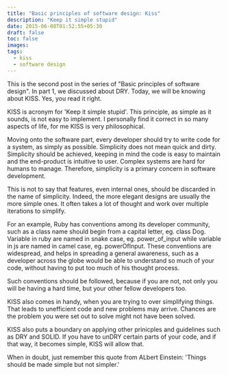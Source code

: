 ```yaml
---
title: "Basic principles of software design: Kiss"
description: "Keep it simple stupid"
date: 2015-06-08T01:52:55+05:30
draft: false
toc: false
images:
tags: 
  - kiss
  - software design
---
```


This is the second post in the series of "Basic principles of software
design". In part 1, we discussed about DRY. Today, we will be knowing
about KISS. Yes, you read it right.

KISS is acronym for 'Keep it simple stupid'. This principle, as simple
as it sounds, is not easy to implement. I personally find it correct in
so many aspects of life, for me KISS is very philosophical.

Moving onto the software part, every developer should try to write code
for a system, as simply as possible. Simplicity does not mean quick and
dirty. Simplicity should be achieved, keeping in mind the code is easy
to maintain and the end-product is intuitive to user. Complex systems
are hard for humans to manage. Therefore, simplicity is a primary
concern in software development.

This is not to say that features, even internal ones, should be
discarded in the name of simplicity. Indeed, the more elegant designs
are usually the more simple ones. It often takes a lot of thought and
work over multiple iterations to simplify.

For an example, Ruby has conventions among its developer community, such
as a class name should begin from a capital letter, eg. class Dog.
Variable in ruby are named in snake case, eg. power_of_input while
variable in js are named in camel case, eg. powerOfInput. These
conventions are widespread, and helps in spreading a general awareness,
such as a developer across the globe would be able to understand so much
of your code, without having to put too much of his thought process.

Such conventions should be followed, because if you are not, not only
you will be having a hard time, but your other fellow developers too.

KISS also comes in handy, when you are trying to over simplifying
things. That leads to unefficient code and new problems may arrive.
Chances are the problem you were set out to solve might not have been
solved. 

KISS also puts a boundary on applying other prinicples and guidelines
such as DRY and SOLID. If you have to unDRY certain parts of your code,
and if that way, it becomes simple, KISS will allow that. 

When in doubt, just remember this quote from ALbert Einstein: 'Things
should be made simple but not simpler.'

